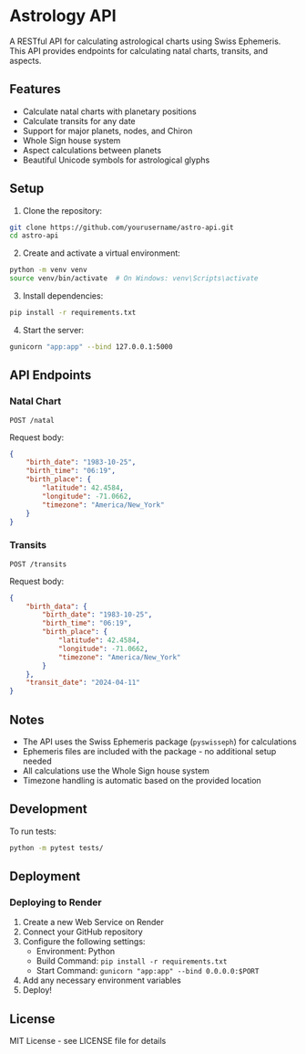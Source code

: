 # Astrology API

A RESTful API for calculating astrological charts using Swiss Ephemeris. This API provides endpoints for calculating natal charts, transits, and aspects.

## Features

- Calculate natal charts with planetary positions
- Calculate transits for any date
- Support for major planets, nodes, and Chiron
- Whole Sign house system
- Aspect calculations between planets
- Beautiful Unicode symbols for astrological glyphs

## Setup

1. Clone the repository:
```bash
git clone https://github.com/yourusername/astro-api.git
cd astro-api
```

2. Create and activate a virtual environment:
```bash
python -m venv venv
source venv/bin/activate  # On Windows: venv\Scripts\activate
```

3. Install dependencies:
```bash
pip install -r requirements.txt
```

4. Start the server:
```bash
gunicorn "app:app" --bind 127.0.0.1:5000
```

## API Endpoints

### Natal Chart
```
POST /natal
```
Request body:
```json
{
    "birth_date": "1983-10-25",
    "birth_time": "06:19",
    "birth_place": {
        "latitude": 42.4584,
        "longitude": -71.0662,
        "timezone": "America/New_York"
    }
}
```

### Transits
```
POST /transits
```
Request body:
```json
{
    "birth_data": {
        "birth_date": "1983-10-25",
        "birth_time": "06:19",
        "birth_place": {
            "latitude": 42.4584,
            "longitude": -71.0662,
            "timezone": "America/New_York"
        }
    },
    "transit_date": "2024-04-11"
}
```

## Notes

- The API uses the Swiss Ephemeris package (`pyswisseph`) for calculations
- Ephemeris files are included with the package - no additional setup needed
- All calculations use the Whole Sign house system
- Timezone handling is automatic based on the provided location

## Development

To run tests:
```bash
python -m pytest tests/
```

## Deployment

### Deploying to Render

1. Create a new Web Service on Render
2. Connect your GitHub repository
3. Configure the following settings:
   - Environment: Python
   - Build Command: `pip install -r requirements.txt`
   - Start Command: `gunicorn "app:app" --bind 0.0.0.0:$PORT`
4. Add any necessary environment variables
5. Deploy!

## License

MIT License - see LICENSE file for details
